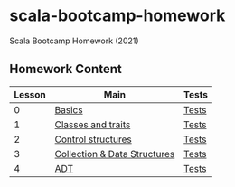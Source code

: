 # scala-bootcamp-homework
Scala Bootcamp Homework (2021)

## Homework Content 

| Lesson | Main                                                                             | Tests                                                                   |
| ------ | -------------------------------------------------------------------------------- | ----------------------------------------------------------------------  |
| 0      | [Basics](src/main/scala/com/bootcamp/basics/Basics.scala)                        | [Tests](src/test/scala/com/bootcamp/basics/BasicsSpec.scala)            |
| 1      | [Classes and traits](src/main/scala/com/bootcamp/basics/ClassesAndTraits.scala)  | [Tests](src/test/scala/com/bootcamp/basics/ClassesAndTraitsSpec.scala)  |
| 2      | [Control structures](src/main/scala/com/bootcamp/basics/ControlStructures.scala) | [Tests](src/test/scala/com/bootcamp/basics/ControlStructuresSpec.scala) |
| 3      | [Collection & Data Structures](src/main/scala/com/bootcamp/collections)          | [Tests](src/test/scala/com/bootcamp/collections)                        |
| 4      | [ADT](src/main/scala/com/bootcamp/adt/AlgebraicDataTypes.scala)                  | [Tests](src/test/scala/com/bootcamp/adt/AlgebraicDataTypesSpec.scala)   |